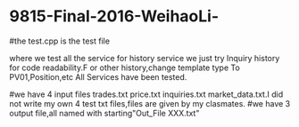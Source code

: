# 9815-Final-2016-WeihaoLi-



#the test.cpp is the test file

where we test all the service
for history service we just try Inquiry history for code readability.F
or other history,change template type To PV01<Bond>,Position<Bond>,etc
All Services have been tested. 

#we have 4 input files trades.txt price.txt inquiries.txt market_data.txt.I did not write my own 4 test txt files,files are given by my clasmates.
#we have 3 output file,all named with starting"Out_File XXX.txt"




